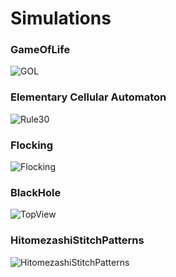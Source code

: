 # Simulations

### GameOfLife
![GOL](https://raw.githubusercontent.com/turrentrock/Simulations/main/GameOfLife/res/GOL.gif) <br>

### Elementary Cellular Automaton
![Rule30](https://raw.githubusercontent.com/turrentrock/Simulations/main/ElementaryCellularAutomaton/res/Rule30.gif)<br>

### Flocking
![Flocking](https://raw.githubusercontent.com/turrentrock/Simulations/main/Flocking/res/Flocking.gif)<br>

### BlackHole

![TopView](https://raw.githubusercontent.com/turrentrock/Simulations/main/BlackHole/res/TopView.gif) <br>

### HitomezashiStitchPatterns

![HitomezashiStitchPatterns](https://raw.githubusercontent.com/turrentrock/Simulations/main/HitomezashiStitchPatterns/res/Patterns.gif)